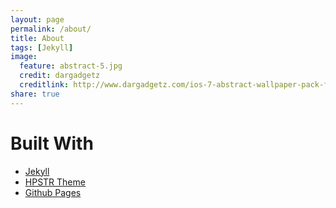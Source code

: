 ```yaml
---
layout: page
permalink: /about/
title: About 
tags: [Jekyll]
image:
  feature: abstract-5.jpg
  credit: dargadgetz
  creditlink: http://www.dargadgetz.com/ios-7-abstract-wallpaper-pack-for-iphone-5-and-ipod-touch-retina/
share: true
---
```


# Built With #
- [Jekyll](http://jekyllrb.com/)
- [HPSTR Theme](http://mademistakes.com/hpstr/)
- [Github Pages](https://github.com/mchelen/michaelchelen.net)
<!-- <div markdown="0"><a href="{{ site.url }}/theme-setup" class="btn btn-info">Install the Theme</a></div> -->


